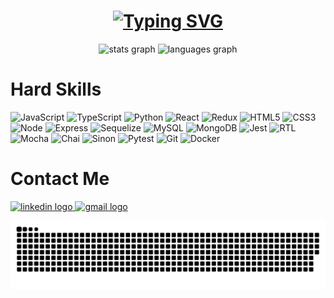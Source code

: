 <h1 align="center">
<a href="https://git.io/typing-svg"><img src="https://readme-typing-svg.herokuapp.com?weight=600&pause=1000&color=86DD15&center=true&vCenter=true&width=435&lines=Hello%2C+I+am+Gabriel!" alt="Typing SVG" /></a>
</h1>

<div align="center">
<img src="https://github-readme-stats-git-masterrstaa-rickstaa.vercel.app/api?username=gabrielgr99&show_icons=true&theme=dark&include_all_commits=true&count_private=true&ring_color=86DD15&title_color=86DD15" height="160" alt="stats graph"/>

<img src="https://github-readme-stats-git-masterrstaa-rickstaa.vercel.app/api/top-langs/?username=gabrielgr99&layout=compact&langs_count=3&theme=dark&title_color=86DD15" height="160" alt="languages graph"/>
</div>

<h1 align="left">Hard Skills</h1>

![JavaScript](https://img.shields.io/badge/javascript-%23323330.svg?style=for-the-badge&logo=javascript&logoColor=%23F7DF1E)
![TypeScript](https://img.shields.io/badge/typescript-%23007ACC.svg?style=for-the-badge&logo=typescript&logoColor=white)
![Python](https://img.shields.io/badge/Python-black?style=for-the-badge&logo=python&logoColor=blue)
![React](https://img.shields.io/badge/react-%2320232a.svg?style=for-the-badge&logo=react&logoColor=%2361DAFB) 
![Redux](https://img.shields.io/badge/redux-%23593d88.svg?style=for-the-badge&logo=redux&logoColor=white) 
![HTML5](https://img.shields.io/badge/html5-%23E34F26.svg?style=for-the-badge&logo=html5&logoColor=white) 
![CSS3](https://img.shields.io/badge/css3-%231572B6.svg?style=for-the-badge&logo=css3&logoColor=white)
![Node](https://img.shields.io/badge/Node.js-339933?style=for-the-badge&logo=nodedotjs&logoColor=white)
![Express](https://img.shields.io/badge/Express.js-000000?style=for-the-badge&logo=express&logoColor=white)
![Sequelize](https://img.shields.io/badge/Sequelize-black?style=for-the-badge&logo=Sequelize&logoColor=blue)
![MySQL](https://img.shields.io/badge/MySQL-005C84?style=for-the-badge&logo=mysql&logoColor=white)
![MongoDB](https://img.shields.io/badge/MongoDB-339933?style=for-the-badge&logo=mongodb&logoColor=white) 
![Jest](https://img.shields.io/badge/Jest-C21325?style=for-the-badge&logo=jest&logoColor=white)
![RTL](https://img.shields.io/badge/testing%20library-323330?style=for-the-badge&logo=testing-library&logoColor=red)
![Mocha](https://img.shields.io/badge/Mocha-8D6748?style=for-the-badge&logo=Mocha&logoColor=white)
![Chai](https://img.shields.io/badge/chai-A30701?style=for-the-badge&logo=chai&logoColor=white)
![Sinon](https://img.shields.io/badge/sinon.js-323330?style=for-the-badge&logo=sinon)
![Pytest](https://img.shields.io/badge/pytest-%23323330.svg?style=for-the-badge&logo=pytest&logoColor=%23F7DF1E)
![Git](https://img.shields.io/badge/GIT-E44C30?style=for-the-badge&logo=git&logoColor=white) 
![Docker](https://img.shields.io/badge/docker-%23007ACC.svg?style=for-the-badge&logo=docker&logoColor=white)

<h1 align="left">Contact Me</h1>

<a href="https://www.linkedin.com/in/gabrielgr/" target="_blank">
<img src="https://raw.githubusercontent.com/maurodesouza/profile-readme-generator/master/src/assets/icons/social/linkedin/default.svg" width="62" height="50" alt="linkedin logo"/>
</a>

<a href="mailto:gabrielbj99@gmail.com" target="_blank">
<img src="https://raw.githubusercontent.com/maurodesouza/profile-readme-generator/master/src/assets/icons/social/gmail/default.svg" width="62" height="50" alt="gmail logo"/>
</a>

![Snake animation](https://github.com/gabrielgr99/gabrielgr99/blob/output/github-contribution-grid-snake.svg)
